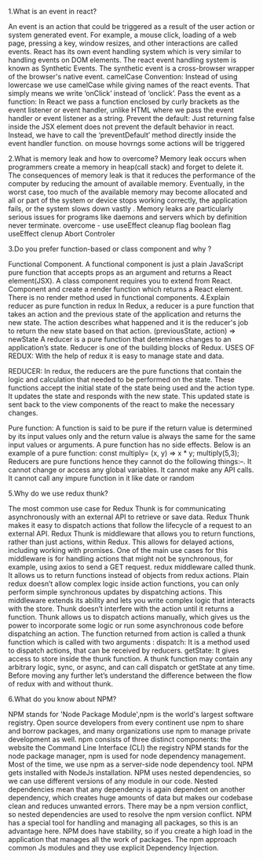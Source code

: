 1.What is an event in react?

An event is an action that could be triggered as a result of the user action or system generated event. For example, a mouse click, loading of a web page, pressing a key, window resizes, and other interactions are called events.
React has its own event handling system which is very similar to handling events on DOM elements. The react event handling system is known as Synthetic Events. The synthetic event is a cross-browser wrapper of the browser's native event.
camelCase Convention: Instead of using lowercase we use camelCase while giving names of the react events. That simply means we write ‘onClick’ instead of ‘onclick’.
Pass the event as a function: In React we pass a function enclosed by curly brackets as the event listener or event handler, unlike HTML where we pass the event handler or event listener as a string.
Prevent the default: Just returning false inside the JSX element does not prevent the default behavior in react. Instead, we have to call the ‘preventDefault’ method directly inside the event handler function.
on mouse hovrngs some actions will be triggered

2.What is memory leak and how to overcome?
Memory leak occurs when programmers create a memory in heap(call stack) and forget to delete it.
The consequences of memory leak is that it reduces the performance of the computer by reducing the amount of available memory. Eventually, in the worst case, too much of the available memory may become allocated and all or part of the system or device stops working correctly, the application fails, or the system slows down vastly .
Memory leaks are particularly serious issues for programs like daemons and servers which by definition never terminate.
overcome - use useEffect cleanup flag boolean flag useEffect clenup Abort Controler

3.Do you prefer function-based or class component and why ?

Functional Component. A functional component is just a plain JavaScript pure function that accepts props as an argument and returns a React element(JSX). A class component requires you to extend from React. Component and create a render function which returns a React element. There is no render method used in functional components. 4.Explain reducer as pure function in redux
In Redux, a reducer is a pure function that takes an action and the previous state of the application and returns the new state. The action describes what happened and it is the reducer's job to return the new state based on that action. (previousState, action) => newState
 A reducer is a pure function that determines changes to an application’s state. Reducer is one of the building blocks of Redux.
USES OF REDUX: With the help of redux it is easy to manage state and data.

REDUCER: In redux, the reducers are the pure functions that contain the logic and calculation that needed to be performed on the state. These functions accept the initial state of the state being used and the action type. It updates the state and responds with the new state. This updated state is sent back to the view components of the react to make the necessary changes.

Pure function: A function is said to be pure if the return value is determined by its input values only and the return value is always the same for the same input values or arguments. A pure function has no side effects. Below is an example of a pure function:
const multiply= (x, y) => x * y; multiply(5,3);
Reducers are pure functions hence they cannot do the following things:–. It cannot change or access any global variables. It cannot make any API calls. It cannot call any impure function in it like date or random

5.Why do we use redux thunk?

The most common use case for Redux Thunk is for communicating asynchronously with an external API to retrieve or save data. Redux Thunk makes it easy to dispatch actions that follow the lifecycle of a request to an external API. Redux Thunk is middleware that allows you to return functions, rather than just actions, within Redux. This allows for delayed actions, including working with promises. One of the main use cases for this middleware is for handling actions that might not be synchronous, for example, using axios to send a GET request.
redux middleware called thunk. It allows us to return functions instead of objects from redux actions. Plain redux doesn’t allow complex logic inside action functions, you can only perform simple synchronous updates by dispatching actions.
This middleware extends its ability and lets you write complex logic that interacts with the store. Thunk doesn’t interfere with the action until it returns a function. Thunk allows us to dispatch actions manually, which gives us the power to incorporate some logic or run some asynchronous code before dispatching an action. The function returned from action is called a thunk function which is called with two arguments :
dispatch: It is a method used to dispatch actions, that can be received by reducers. getState: It gives access to store inside the thunk function. A thunk function may contain any arbitrary logic, sync, or async, and can call dispatch or getState at any time. Before moving any further let’s understand the difference between the flow of redux with and without thunk.

6.What do you know about NPM?

NPM stands for 'Node Package Module',npm is the world's largest software registry. Open source developers from every continent use npm to share and borrow packages, and many organizations use npm to manage private development as well. npm consists of three distinct components:
the website the Command Line Interface (CLI) the registry
NPM stands for the node package manager, npm is used for node dependency management. Most of the time, we use npm as a server-side node dependency tool. NPM gets installed with NodeJs installation. NPM uses nested dependencies, so we can use different versions of any module in our code. Nested dependencies mean that any dependency is again dependent on another dependency, which creates huge amounts of data but makes our codebase clean and reduces unwanted errors. There may be a npm version conflict, so nested dependencies are used to resolve the npm version conflict. NPM has a special tool for handling and managing all packages, so this is an advantage here. NPM does have stability, so if you create a high load in the application that manages all the work of packages. The npm approach common Js modules and they use explicit Dependency Injection.